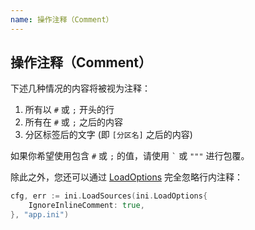 ```yaml
---
name: 操作注释（Comment）
---
```


## 操作注释（Comment）

下述几种情况的内容将被视为注释：

1. 所有以 `#` 或 `;` 开头的行
2. 所有在 `#` 或 `;` 之后的内容
3. 分区标签后的文字 (即 `[分区名]` 之后的内容)

如果你希望使用包含 `#` 或 `;` 的值，请使用 ``` ` ``` 或 ``` """ ``` 进行包覆。

除此之外，您还可以通过 [LoadOptions](https://gowalker.org/gopkg.in/ini.v1#LoadOptions) 完全忽略行内注释：

```go
cfg, err := ini.LoadSources(ini.LoadOptions{
    IgnoreInlineComment: true,
}, "app.ini")
```